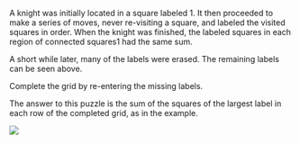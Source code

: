 A knight was initially located in a square labeled 1. It then proceeded to make a series of moves, never re-visiting a square, and labeled the visited squares in order. When the knight was finished, the labeled squares in each region of connected squares1 had the same sum.

A short while later, many of the labels were erased. The remaining labels can be seen above.

Complete the grid by re-entering the missing labels.

The answer to this puzzle is the sum of the squares of the largest label in each row of the completed grid, as in the example.


![](https://www.janestreet.com/puzzles/2021-09-01-knight-moves-4.png)
